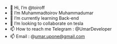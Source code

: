 - 👋 Hi, I’m @toiroff
- 👀 I’m Muhammadtoirov Muhammadumar
- 🌱 I’m currently learning Back-end
- 💞️ I’m looking to collaborate on tesla
- 📫 How to reach me Telegram : @UmarDeveloper
- 📫 Email : @umar.upone@gmail.com

<!---
toiroff/toiroff is a ✨ special ✨ repository because its `README.md` (this file) appears on your GitHub profile.
You can click the Preview link to take a look at your changes.
--->
